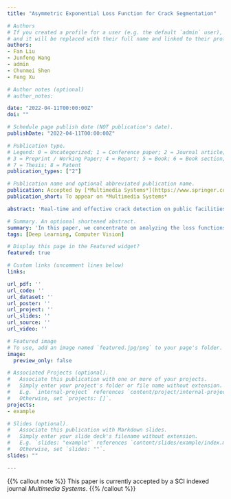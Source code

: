 ```yaml
---
title: "Asymmetric Exponential Loss Function for Crack Segmentation"

# Authors
# If you created a profile for a user (e.g. the default `admin` user), write the username (folder name) here 
# and it will be replaced with their full name and linked to their profile.
authors:
- Fan Liu
- Junfeng Wang
- admin
- Chunmei Shen
- Feng Xu

# Author notes (optional)
# author_notes:

date: "2022-04-11T00:00:00Z"
doi: ""

# Schedule page publish date (NOT publication's date).
publishDate: "2022-04-11T00:00:00Z"

# Publication type.
# Legend: 0 = Uncategorized; 1 = Conference paper; 2 = Journal article;
# 3 = Preprint / Working Paper; 4 = Report; 5 = Book; 6 = Book section;
# 7 = Thesis; 8 = Patent
publication_types: ["2"]

# Publication name and optional abbreviated publication name.
publication: Accepted by [*Multimedia Systems*](https://www.springer.com/journal/530) <br/>(SCI-indexed, impact factor=1.935). 
publication_short: To appear on *Multimedia Systems*

abstract: 'Real-time and effective crack detection on public facilities is significant in maintaining the facilities even saving lives. Recent methods mostly explore the impact of model structures but neglect the impact from the loss functions. In this paper, we concentrate on analyzing the loss functions during the training process of crack segmentation tasks and propose an Asymmetric Exponential Loss Function~(AELF) that addresses two key challenges, sample biases and dataset biases. For the sample biases, AELF adopts an exponential loss function, thus can assign higher weights to the "hard" samples, making the models concentrate on the crack details. For the dataset biases, AELF leverages asymmetric protocol to balance the inevitable False Positive and False Negative samples. We conduct extensive experiments on three datasets of road, dam, and wall collected from real scenes. The impressive performances reveal the effectiveness of our proposed Asymmetric Exponential Loss Function.'

# Summary. An optional shortened abstract.
summary: 'In this paper, we concentrate on analyzing the loss functions during the training process of crack segmentation tasks and propose an Asymmetric Exponential Loss Function (AELF) that addresses two key challenges, sample biases and dataset biases. For the sample biases, AELF adopts an exponential loss function, thus can assign higher weights to the "hard" samples, making the models concentrate on the crack details. For the dataset biases, AELF leverages asymmetric protocol to balance the inevitable False Positive and False Negative samples. <br/>This paper is currently accepted by a SCI indexed journal _Multimedia Systems_ (impact factor 1.94).'
tags: [Deep Learning, Computer Vision]

# Display this page in the Featured widget?
featured: true

# Custom links (uncomment lines below)
links:

url_pdf: ''
url_code: ''
url_dataset: ''
url_poster: ''
url_project: ''
url_slides: ''
url_source: ''
url_video: ''

# Featured image
# To use, add an image named `featured.jpg/png` to your page's folder. 
image:
  preview_only: false

# Associated Projects (optional).
#   Associate this publication with one or more of your projects.
#   Simply enter your project's folder or file name without extension.
#   E.g. `internal-project` references `content/project/internal-project/index.md`.
#   Otherwise, set `projects: []`.
projects:
- example

# Slides (optional).
#   Associate this publication with Markdown slides.
#   Simply enter your slide deck's filename without extension.
#   E.g. `slides: "example"` references `content/slides/example/index.md`.
#   Otherwise, set `slides: ""`.
slides: ""

---
```


{{% callout note %}}
This paper is currently accepted by a SCI indexed journal _Multimedia Systems_.
{{% /callout %}}
